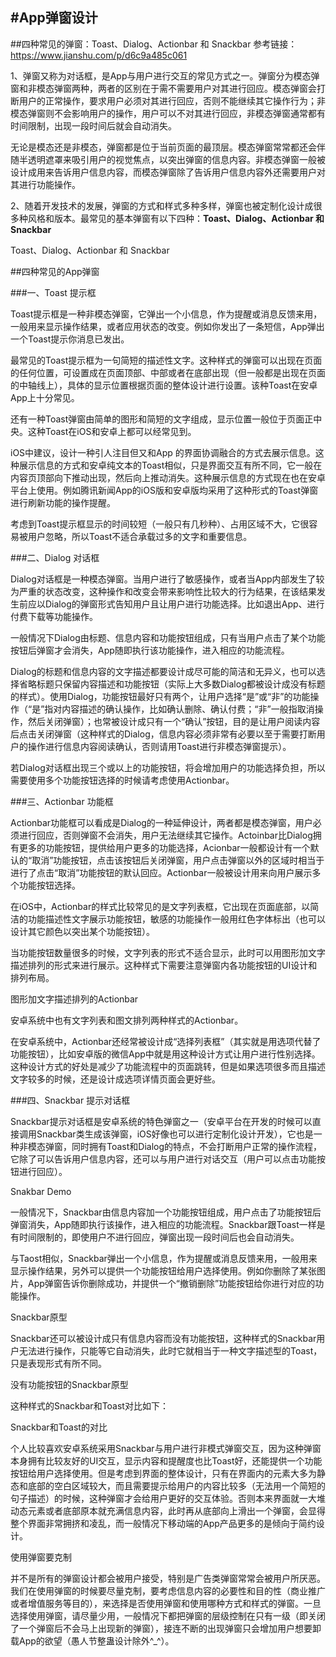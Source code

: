 #App弹窗设计
---
##四种常见的弹窗：Toast、Dialog、Actionbar 和 Snackbar
参考链接：
https://www.jianshu.com/p/d6c9a485c061

1、弹窗又称为对话框，是App与用户进行交互的常见方式之一。弹窗分为模态弹窗和非模态弹窗两种，两者的区别在于需不需要用户对其进行回应。模态弹窗会打断用户的正常操作，要求用户必须对其进行回应，否则不能继续其它操作行为；非模态弹窗则不会影响用户的操作，用户可以不对其进行回应，非模态弹窗通常都有时间限制，出现一段时间后就会自动消失。

 无论是模态还是非模态，弹窗都是位于当前页面的最顶层。模态弹窗常常都还会伴随半透明遮罩来吸引用户的视觉焦点，以突出弹窗的信息内容。非模态弹窗一般被设计成用来告诉用户信息内容，而模态弹窗除了告诉用户信息内容外还需要用户对其进行功能操作。


2、随着开发技术的发展，弹窗的方式和样式多种多样，弹窗也被定制化设计成很多种风格和版本。最常见的基本弹窗有以下四种：**Toast、Dialog、Actionbar 和 Snackbar**

Toast、Dialog、Actionbar 和 Snackbar

##四种常见的App弹窗

###一、Toast 提示框

 Toast提示框是一种非模态弹窗，它弹出一个小信息，作为提醒或消息反馈来用，一般用来显示操作结果，或者应用状态的改变。例如你发出了一条短信，App弹出一个Toast提示你消息已发出。

 最常见的Toast提示框为一句简短的描述性文字。这种样式的弹窗可以出现在页面的任何位置，可设置成在页面顶部、中部或者在底部出现（但一般都是出现在页面的中轴线上），具体的显示位置根据页面的整体设计进行设置。该种Toast在安卓App上十分常见。

 还有一种Toast弹窗由简单的图形和简短的文字组成，显示位置一般位于页面正中央。这种Toast在iOS和安卓上都可以经常见到。

 iOS中建议，设计一种引人注目但又和App 的界面协调融合的方式去展示信息。这种展示信息的方式和安卓纯文本的Toast相似，只是界面交互有所不同，它一般在内容页顶部向下推动出现，然后向上推动消失。这种展示信息的方式现在也在安卓平台上使用。例如腾讯新闻App的iOS版和安卓版均采用了这种形式的Toast弹窗进行刷新功能的操作提醒。

 考虑到Toast提示框显示的时间较短（一般只有几秒种）、占用区域不大，它很容易被用户忽略，所以Toast不适合承载过多的文字和重要信息。

###二、Dialog 对话框

 Dialog对话框是一种模态弹窗。当用户进行了敏感操作，或者当App内部发生了较为严重的状态改变，这种操作和改变会带来影响性比较大的行为结果，在该结果发生前应以Dialog的弹窗形式告知用户且让用户进行功能选择。比如退出App、进行付费下载等功能操作。

 一般情况下Dialog由标题、信息内容和功能按钮组成，只有当用户点击了某个功能按钮后弹窗才会消失，App随即执行该功能操作，进入相应的功能流程。

 Dialog的标题和信息内容的文字描述都要设计成尽可能的简洁和无异义，也可以选择省略标题只保留内容描述和功能按钮（实际上大多数Dialog都被设计成没有标题的样式）。使用Dialog，功能按钮最好只有两个，让用户选择“是”或“非”的功能操作（“是”指对内容描述的确认操作，比如确认删除、确认付费；“非”一般指取消操作，然后关闭弹窗）；也常被设计成只有一个“确认”按钮，目的是让用户阅读内容后点击关闭弹窗（这种样式的Dialog，信息内容必须非常有必要以至于需要打断用户的操作进行信息内容阅读确认，否则请用Toast进行非模态弹窗提示）。

 若Dialog对话框出现三个或以上的功能按钮，将会增加用户的功能选择负担，所以需要使用多个功能按钮选择的时候请考虑使用Actionbar。

###三、Actionbar 功能框

 Actionbar功能框可以看成是Dialog的一种延伸设计，两者都是模态弹窗，用户必须进行回应，否则弹窗不会消失，用户无法继续其它操作。Actoinbar比Dialog拥有更多的功能按钮，提供给用户更多的功能选择，Acionbar一般都设计有一个默认的“取消”功能按钮，点击该按钮后关闭弹窗，用户点击弹窗以外的区域时相当于进行了点击“取消”功能按钮的默认回应。Actionbar一般被设计用来向用户展示多个功能按钮选择。

 在iOS中，Actionbar的样式比较常见的是文字列表框，它出现在页面底部，以简洁的功能描述性文字展示功能按钮，敏感的功能操作一般用红色字体标出（也可以设计其它颜色以突出某个功能按钮）。

 当功能按钮数量很多的时候，文字列表的形式不适合显示，此时可以用图形加文字描述排列的形式来进行展示。这种样式下需要注意弹窗内各功能按钮的UI设计和排列布局。

图形加文字描述排列的Actionbar

 安卓系统中也有文字列表和图文排列两种样式的Actionbar。

 在安卓系统中，Actionbar还经常被设计成“选择列表框”（其实就是用选项代替了功能按钮），比如安卓版的微信App中就是用这种设计方式让用户进行性别选择。这种设计方式的好处是减少了功能流程中的页面跳转，但是如果选项很多而且描述文字较多的时候，还是设计成选项详情页面会更好些。



###四、Snackbar 提示对话框

 Snackbar提示对话框是安卓系统的特色弹窗之一（安卓平台在开发的时候可以直接调用Snackbar类生成该弹窗，iOS好像也可以进行定制化设计开发），它也是一种非模态弹窗，同时拥有Toast和Dialog的特点，不会打断用户正常的操作流程，它除了可以告诉用户信息内容，还可以与用户进行对话交互（用户可以点击功能按钮进行回应）。

Snakbar Demo

 一般情况下，Snackbar由信息内容加一个功能按钮组成，用户点击了功能按钮后弹窗消失，App随即执行该操作，进入相应的功能流程。Snackbar跟Toast一样是有时间限制的，即使用户不进行回应，弹窗出现一段时间后也会自动消失。

 与Taost相似，Snackbar弹出一个小信息，作为提醒或消息反馈来用，一般用来显示操作结果，另外可以提供一个功能按钮给用户选择使用。例如你删除了某张图片，App弹窗告诉你删除成功，并提供一个“撤销删除”功能按钮给你进行对应的功能操作。

Snackbar原型

 Snackbar还可以被设计成只有信息内容而没有功能按钮，这种样式的Snackbar用户无法进行操作，只能等它自动消失，此时它就相当于一种文字描述型的Toast，只是表现形式有所不同。

没有功能按钮的Snackbar原型

 这种样式的Snackbar和Toast对比如下：

Snackbar和Toast的对比

 个人比较喜欢安卓系统采用Snackbar与用户进行非模式弹窗交互，因为这种弹窗本身拥有比较友好的UI交互，显示内容和提醒度也比Toast好，还能提供一个功能按钮给用户选择使用。但是考虑到界面的整体设计，只有在界面内的元素大多为静态和底部的空白区域较大，而且需要提示给用户的内容比较多（无法用一个简短的句子描述）的时候，这种弹窗才会给用户更好的交互体验。否则本来界面就一大堆动态元素或者底部原本就充满信息内容，此时再从底部向上滑出一个弹窗，会显得整个界面非常拥挤和凌乱，而一般情况下移动端的App产品更多的是倾向于简约设计。

使用弹窗要克制

 并不是所有的弹窗设计都会被用户接受，特别是广告类弹窗常常会被用户所厌恶。我们在使用弹窗的时候要尽量克制，要考虑信息内容的必要性和目的性（商业推广或者增值服务等目的），来选择是否使用弹窗和使用哪种方式和样式的弹窗。一旦选择使用弹窗，请尽量少用，一般情况下都把弹窗的层级控制在只有一级（即关闭了一个弹窗后不会马上出现新的弹窗），接连不断的出现弹窗只会增加用户想要卸载App的欲望（愚人节整蛊设计除外^_^）。





